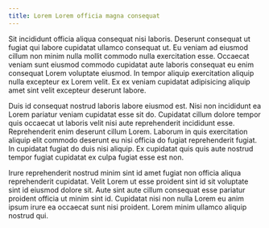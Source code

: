 ```yaml
---
title: Lorem Lorem officia magna consequat
---
```


Sit incididunt officia aliqua consequat nisi laboris. Deserunt consequat ut fugiat qui labore cupidatat ullamco consequat ut. Eu veniam ad eiusmod cillum non minim nulla mollit commodo nulla exercitation esse. Occaecat veniam sunt eiusmod commodo cupidatat aute laboris consequat eu enim consequat Lorem voluptate eiusmod. In tempor aliquip exercitation aliquip nulla excepteur ex Lorem velit. Ex ex veniam cupidatat adipisicing aliquip amet sint velit excepteur deserunt labore.

Duis id consequat nostrud laboris labore eiusmod est. Nisi non incididunt ea Lorem pariatur veniam cupidatat esse sit do. Cupidatat cillum dolore tempor quis occaecat ut laboris velit nisi aute reprehenderit incididunt esse. Reprehenderit enim deserunt cillum Lorem. Laborum in quis exercitation aliquip elit commodo deserunt eu nisi officia do fugiat reprehenderit fugiat. In cupidatat fugiat do duis nisi aliquip. Ex cupidatat quis quis aute nostrud tempor fugiat cupidatat ex culpa fugiat esse est non.

Irure reprehenderit nostrud minim sint id amet fugiat non officia aliqua reprehenderit cupidatat. Velit Lorem ut esse proident sint id sit voluptate sint id eiusmod dolore sit. Aute sint aute cillum consequat esse pariatur proident officia ut minim sint id. Cupidatat nisi non nulla Lorem eu anim ipsum irure ea occaecat sunt nisi proident. Lorem minim ullamco aliquip nostrud qui.